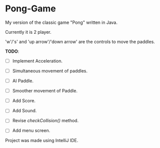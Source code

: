 # Pong-Game
My version of the classic game "Pong" written in Java.

Currently it is 2 player.

'w'/'s' and 'up arrow'/'down arrow'  are the controls to move the paddles.

**TODO**:
- [ ] Implement Acceleration.
- [ ] Simultaneous movement of paddles.
- [ ] AI Paddle.
- [ ] Smoother movement of Paddle.
- [ ] Add Score.
- [ ] Add Sound.
- [ ] Revise *checkCollision()* method.
- [ ] Add menu screen.
    

Project was made using IntelliJ IDE.
